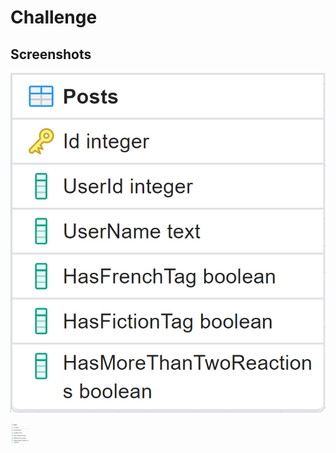 
# Challenge




## Screenshots

![Alt text](images/posts.png)

<img
  src="/images/posts.png"
  alt="Alt text"
  title="Optional title"
  style="max-width: 30px">
